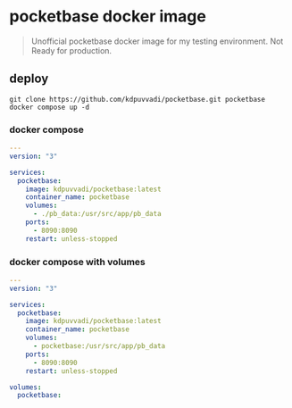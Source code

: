 # pocketbase docker image

> Unofficial pocketbase docker image for my testing environment. Not Ready for production.

## deploy

```shell
git clone https://github.com/kdpuvvadi/pocketbase.git pocketbase
docker compose up -d
```

### docker compose

```docker-compose.yml
---
version: "3"

services:
  pocketbase:
    image: kdpuvvadi/pocketbase:latest
    container_name: pocketbase
    volumes:
      - ./pb_data:/usr/src/app/pb_data
    ports:
      - 8090:8090
    restart: unless-stopped

```

### docker compose with volumes

```yml
---
version: "3"

services:
  pocketbase:
    image: kdpuvvadi/pocketbase:latest
    container_name: pocketbase
    volumes:
      - pocketbase:/usr/src/app/pb_data
    ports:
      - 8090:8090
    restart: unless-stopped

volumes:
  pocketbase:
```
